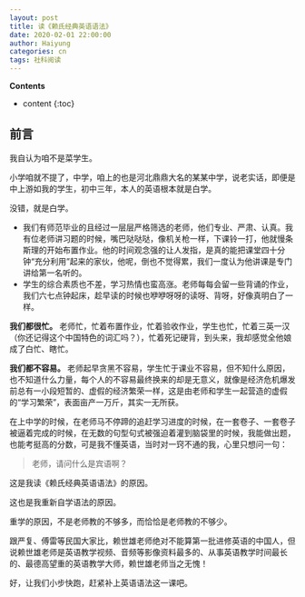 ```yaml
---
layout: post
title: 读《赖氏经典英语语法》
date: 2020-02-01 22:00:00
author: Haiyung
categories: cn
tags: 社科阅读
--- 
```


__Contents__

* content
{:toc}

## 前言

我自认为咱不是菜学生。

小学咱就不提了，中学，咱上的也是河北鼎鼎大名的某某中学，说老实话，即便是中上游如我的学生，初中三年，本人的英语根本就是白学。

没错，就是白学。

* 我们有师范毕业的且经过一层层严格筛选的老师，他们专业、严肃、认真。我有位老师讲习题的时候，嘴巴哒哒哒，像机关枪一样，下课铃一打，他就慢条斯理的开始布置作业。他的时间观念强的让人发指，是真的能把课堂四十分钟“充分利用”起来的家伙，他呢，倒也不觉得累，我们一度认为他讲课是专门讲给第一名听的。
* 学生的综合素质也不差，学习热情也蛮高涨。老师每每会留一些背诵的作业，我们六七点钟起床，趁早读的时候也咿咿呀呀的读呀、背呀，好像真明白了一样。

**我们都很忙。** 老师忙，忙着布置作业，忙着验收作业，学生也忙，忙着三英一汉（你还记得这个中国特色的词汇吗？），忙着死记硬背，到头来，我却感觉全他娘成了白忙、瞎忙。

**我们都不容易。** 老师起早贪黑不容易，学生忙于课业不容易，但不知什么原因，也不知道什么力量，每个人的不容易最终换来的却是无意义，就像是经济危机爆发前总有一小段短暂的、虚假的经济繁荣一样，这是由老师和学生一起营造的虚假的“学习繁荣”，表面亩产一万斤，其实一无所获。

在上中学的时候，在老师马不停蹄的追赶学习进度的时候，在一套卷子、一套卷子被逼着完成的时候，在无数的句型句式被强迫着灌到脑袋里的时候，我能做出题，也能考挺高的分数，可是我不懂英语，当时对一窍不通的我，心里只想问一句：

> 老师，请问什么是宾语啊？

这是我读《赖氏经典英语语法》的原因。

这也是我重新自学语法的原因。

重学的原因，不是老师教的不够多，而恰恰是老师教的不够少。

跟严复、傅雷等民国大家比，赖世雄老师绝对不能算第一批进修英语的中国人，但说赖世雄老师是英语教学视频、音频等影像资料最多的、从事英语教学时间最长的、最德高望重的英语教学大师，赖世雄老师当之无愧！

好，让我们小步快跑，赶紧补上英语语法这一课吧。

